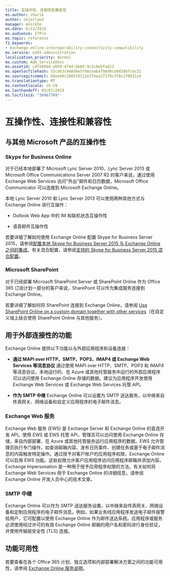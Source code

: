 ```yaml
---
title: 互操作性、连接性和兼容性
ms.author: sharik
author: skjerland
manager: mnirkhe
ms.date: 6/13/2018
ms.audience: ITPro
ms.topic: reference
f1_keywords:
- exchange-online-interoperability-connectivity-compatibility
ms.service: o365-administration
localization_priority: Normal
ms.custom: Adm_ServiceDesc
ms.assetid: cdfe686d-a059-4f4d-bb8d-9c2c0ebfa423
ms.openlocfilehash: 55cb63c948d6e5f98cea64f98d0ca9d3d8fcdc21
ms.sourcegitcommit: 68eee0c2885fd112e37eea27370c3f8c1f0831cb
ms.translationtype: MT
ms.contentlocale: zh-CN
ms.lasthandoff: 03/07/2019
ms.locfileid: "30467769"
---
```

# <a name="interoperability-connectivity-and-compatibility"></a>互操作性、连接性和兼容性

## <a name="interoperability-with-other-microsoft-products"></a>与其他 Microsoft 产品的互操作性

### <a name="skype-for-business-online"></a>Skype for Business Online

对于已经本地部署了 Microsoft Lync Server 2010、Lync Server 2013 或 Microsoft Office Communications Server 2007 R2 的客户来说，通过使用 Exchange Web Services 访问"外出"邮件和日历数据，Microsoft Office Communicator 可以连接到 Microsoft Exchange Online。
  
本地 Lync Server 2010 和 Lync Server 2013 可以使用两种其他方式与 Exchange Online 进行互操作：
  
- Outlook Web App 中的 IM 和联机状态互操作性
    
- 语音邮件互操作性
    
若要详细了解如何使用 Exchange Online 配置 Skype for Business Server 2015，请参阅[配置本地 Skype for Business Server 2015 与 Exchange Online 之间的集成](https://go.microsoft.com/fwlink/p/?LinkId=271804)。有关混合配置，请参阅[支持的 Skype for Business Server 2015 混合配置](https://go.microsoft.com/fwlink/?LinkID=513084)。
  
### <a name="microsoft-sharepoint"></a>Microsoft SharePoint

对于已经部署 Microsoft SharePoint Server 或 SharePoint Online 作为 Office 365 订阅计划一部分的客户来说，SharePoint 可以作为集成服务连接到 Exchange Online。
  
若要详细了解如何将 SharePoint 连接到 Exchange Online，请参阅 [Use SharePoint Online on a custom domain together with other services](https://go.microsoft.com/fwlink/?LinkId=271805)（在自定义域上结合使用 SharePoint Online 与其他服务）。
  
## <a name="features-for-external-connectivity"></a>用于外部连接性的功能

Exchange Online 提供以下功能以与外部应用程序和设备连接：
  
- **通过 MAPI over HTTP、SMTP、POP3、IMAP4 或 Exchange Web Services 等消息协议** 通过使用 MAPI over HTTP、SMTP、POP3 和 IMAP4 等消息协议，本地运行的、在 Azure 或其他托管服务中运行的外部应用程序可以访问使用 Exchange Online 存储的数据。建议为应用程序开发使用 Exchange Web Services 或 Exchange Web Services 托管 API。 
    
- **作为 SMTP 中继** Exchange Online 可以设置为 SMTP 送达服务，以中继来自传真网关、网络设备和自定义应用程序的电子邮件消息。 
    
### <a name="exchange-web-services"></a>Exchange Web 服务

Exchange Web 服务 (EWS) 是 Exchange Server 和 Exchange Online 的首选开发 API。使用 EWS 或 EWS 托管 API，管理员可以访问使用 Exchange Online 存储，来自内部部署、在 Azure 或其他托管服务运行应用程序的数据。EWS 允许管理员执行专门操作，如查询邮箱内容、发布日历事件、创建任务或基于电子邮件消息的内容触发特定操作。通过授予对客户账户的应用程序权限，Exchange Online 可以启用 EWS 功能。这些权限允许客户应用程序访问应用程序邮箱并添加内容。Exchange Impersonation 是一种用于授予应用程序权限的方法。有关如何将 Exchange Web Services 用于 Exchange Online 的详细信息，请参阅 Exchange Online 开发人员中心的技术文章。
  
### <a name="smtp-relay"></a>SMTP 中继

Exchange Online 可以作为 SMTP 送达服务设置，以中继来自传真网关、网络设备和定制应用程序的电子邮件消息。例如，如果业务线应用程序发送电子邮件报警给用户，它可配置以使用 Exchange Online 作为邮件送达系统。应用程序或服务必须使用经过许可的有效 Exchange Online 邮箱的用户名和密码进行身份验证，并使用传输层安全性 (TLS) 连接。
  
## <a name="feature-availability"></a>功能可用性

若要查看在各个 Office 365 计划、独立选项和内部部署解决方案之间的功能可用性，请参阅 [Exchange Online 服务说明](exchange-online-service-description.md)。
  

